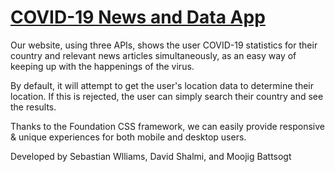 # [COVID-19 News and Data App](https://moojigc.github.io/local-covid-news-app/)

Our website, using three APIs, shows the user COVID-19 statistics for their country and relevant news articles simultaneously, as an easy way of keeping up with the happenings of the virus.

By default, it will attempt to get the user's location data to determine their location. If this is rejected, the user can simply search their country and see the results.

Thanks to the Foundation CSS framework, we can easily provide responsive & unique experiences for both mobile and desktop users.

Developed by Sebastian Wlliams, David Shalmi, and Moojig Battsogt
